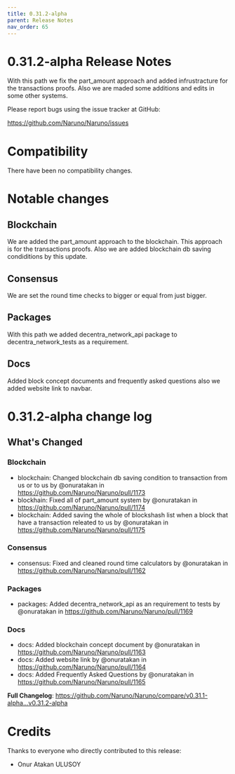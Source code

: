 ```yaml
---
title: 0.31.2-alpha
parent: Release Notes
nav_order: 65
---
```


# 0.31.2-alpha Release Notes

With this path we fix the part_amount approach and added infrustracture for the transactions proofs. Also we are maded some additions and edits in some other systems.

Please report bugs using the issue tracker at GitHub:

<https://github.com/Naruno/Naruno/issues>

# Compatibility

There have been no compatibility changes.

# Notable changes

## Blockchain
We are added the part_amount approach to the blockchain. This approach is for the transactions proofs. Also we are added blockchain db saving condiditions by this update.

## Consensus
We are set the round time checks to bigger or equal from just bigger.

## Packages
With this path we added decentra_network_api package to decentra_network_tests as a requirement.

## Docs

Added block concept documents and frequently asked questions also we added website link to navbar.

# 0.31.2-alpha change log

<!-- Release notes generated using configuration in .github/release.yml at master -->

## What's Changed
### Blockchain
* blockchain: Changed blockchain db saving condition to transaction from us or to us by @onuratakan in https://github.com/Naruno/Naruno/pull/1173
* blockhain: Fixed all of part_amount system by @onuratakan in https://github.com/Naruno/Naruno/pull/1174
* blockchain: Added saving the whole of blockshash list when a block that have a transaction releated to us by @onuratakan in https://github.com/Naruno/Naruno/pull/1175
### Consensus
* consensus: Fixed and cleaned round time calculators by @onuratakan in https://github.com/Naruno/Naruno/pull/1162
### Packages
* packages: Added decentra_network_api as an requirement to tests by @onuratakan in https://github.com/Naruno/Naruno/pull/1169
### Docs
* docs: Added blockchain concept document by @onuratakan in https://github.com/Naruno/Naruno/pull/1163
* docs: Added website link by @onuratakan in https://github.com/Naruno/Naruno/pull/1164
* docs: Added Frequently Asked Questions by @onuratakan in https://github.com/Naruno/Naruno/pull/1165


**Full Changelog**: https://github.com/Naruno/Naruno/compare/v0.31.1-alpha...v0.31.2-alpha


# Credits

Thanks to everyone who directly contributed to this release:

- Onur Atakan ULUSOY
